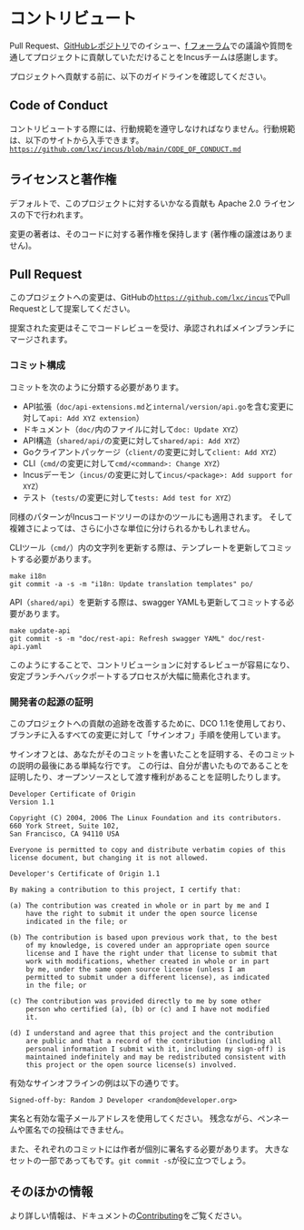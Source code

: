 # コントリビュート

<!-- Include start contributing -->

Pull Request、[GitHubレポジトリ](https://github.com/lxc/incus/issues)でのイシュー、[f フォーラム](https://discuss.linuxcontainers.org)での議論や質問を通してプロジェクトに貢献していただけることをIncusチームは感謝します。

プロジェクトへ貢献する前に、以下のガイドラインを確認してください。

## Code of Conduct

コントリビュートする際には、行動規範を遵守しなければなりません。行動規範は、以下のサイトから入手できます。[`https://github.com/lxc/incus/blob/main/CODE_OF_CONDUCT.md`](https://github.com/lxc/incus/blob/main/CODE_OF_CONDUCT.md)

## ライセンスと著作権

デフォルトで、このプロジェクトに対するいかなる貢献も Apache 2.0 ライセンスの下で行われます。

変更の著者は、そのコードに対する著作権を保持します (著作権の譲渡はありません)。

## Pull Request

このプロジェクトへの変更は、GitHubの[`https://github.com/lxc/incus`](https://github.com/lxc/incus)でPull Requestとして提案してください。

提案された変更はそこでコードレビューを受け、承認されればメインブランチにマージされます。

### コミット構成

コミットを次のように分類する必要があります。

- API拡張（`doc/api-extensions.md`と`internal/version/api.go`を含む変更に対して`api: Add XYZ extension`）
- ドキュメント（`doc/`内のファイルに対して`doc: Update XYZ`）
- API構造（`shared/api/`の変更に対して`shared/api: Add XYZ`）
- Goクライアントパッケージ（`client/`の変更に対して`client: Add XYZ`）
- CLI（`cmd/`の変更に対して`cmd/<command>: Change XYZ`）
- Incusデーモン（`incus/`の変更に対して`incus/<package>: Add support for XYZ`）
- テスト（`tests/`の変更に対して`tests: Add test for XYZ`）

同様のパターンがIncusコードツリーのほかのツールにも適用されます。
そして複雑さによっては、さらに小さな単位に分けられるかもしれません。

CLIツール（`cmd/`）内の文字列を更新する際は、テンプレートを更新してコミットする必要があります。

    make i18n
    git commit -a -s -m "i18n: Update translation templates" po/

API（`shared/api`）を更新する際は、swagger YAMLも更新してコミットする必要があります。

    make update-api
    git commit -s -m "doc/rest-api: Refresh swagger YAML" doc/rest-api.yaml

このようにすることで、コントリビューションに対するレビューが容易になり、安定ブランチへバックポートするプロセスが大幅に簡素化されます。

### 開発者の起源の証明

このプロジェクトへの貢献の追跡を改善するために、DCO 1.1を使用しており、ブランチに入るすべての変更に対して「サインオフ」手順を使用しています。

サインオフとは、あなたがそのコミットを書いたことを証明する、そのコミットの説明の最後にある単純な行です。
この行は、自分が書いたものであることを証明したり、オープンソースとして渡す権利があることを証明したりします。

```
Developer Certificate of Origin
Version 1.1

Copyright (C) 2004, 2006 The Linux Foundation and its contributors.
660 York Street, Suite 102,
San Francisco, CA 94110 USA

Everyone is permitted to copy and distribute verbatim copies of this
license document, but changing it is not allowed.

Developer's Certificate of Origin 1.1

By making a contribution to this project, I certify that:

(a) The contribution was created in whole or in part by me and I
    have the right to submit it under the open source license
    indicated in the file; or

(b) The contribution is based upon previous work that, to the best
    of my knowledge, is covered under an appropriate open source
    license and I have the right under that license to submit that
    work with modifications, whether created in whole or in part
    by me, under the same open source license (unless I am
    permitted to submit under a different license), as indicated
    in the file; or

(c) The contribution was provided directly to me by some other
    person who certified (a), (b) or (c) and I have not modified
    it.

(d) I understand and agree that this project and the contribution
    are public and that a record of the contribution (including all
    personal information I submit with it, including my sign-off) is
    maintained indefinitely and may be redistributed consistent with
    this project or the open source license(s) involved.
```

有効なサインオフラインの例は以下の通りです。

```
Signed-off-by: Random J Developer <random@developer.org>
```

実名と有効な電子メールアドレスを使用してください。
残念ながら、ペンネームや匿名での投稿はできません。

また、それぞれのコミットには作者が個別に署名する必要があります。
大きなセットの一部であってもです。`git commit -s`が役に立つでしょう。

<!-- Include end contributing -->

## そのほかの情報

より詳しい情報は、ドキュメントの[Contributing](doc/contributing.md)をご覧ください。
